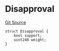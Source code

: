 # Disapproval
[Git Source](https://github.com/llama-community/vertex-v1/blob/28b1b0e095ba3c46d62387b2c29c8768bc213a6c/src/utils/Structs.sol)


```solidity
struct Disapproval {
    bool support;
    uint248 weight;
}
```

